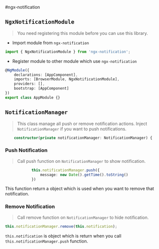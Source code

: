 #ngx-notification

## `NgxNotificationModule`
> You need registering this module before you can use this library.
- Import module from `ngx-notification`
```TypeScript
import { NgxNotificationModule } from 'ngx-notification';
```
- Register module to other module which use `ngx-notification`
```TypeScript
@NgModule({
    declarations: [AppComponent],
    imports: [BrowserModule, NgxNotificationModule],
    providers: [],
    bootstrap: [AppComponent]
})
export class AppModule {}
```

## `NotificationManager`
> This class manage all push or remove notification actions.
> Inject `NotificationManager` if you want to push notifications.
```TypeScript
    constructor(private notificationManager: NotificationManager) {
```
### Push Notification
> Call push function on `NotificationManager` to show notification.
```TypeScript
            this.notificationManager.push({
                message: new Date().getTime().toString()
            })
```
This function return a object which is used when you want to remove that notification.
### Remove Notification
> Call remove function on `NotificationManager` to hide notification.
```TypeScript
this.notificationManager.remove(this.notification);
```
`this.notification` is object which is return when you call `this.notificationManager.push` function.
